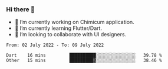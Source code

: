 ### Hi there 👋

<!--
**devcat37/devcat37** is a ✨ _special_ ✨ repository because its `README.md` (this file) appears on your GitHub profile.-->


- 🔭 I’m currently working on Chimicum application.
- 🌱 I’m currently learning Flutter/Dart.
- 👯 I’m looking to collaborate with UI designers.
<!-- - 🤔 I’m looking for help with ... -->

<!--START_SECTION:waka-->

```text
From: 02 July 2022 - To: 09 July 2022

Dart    16 mins         ██████████░░░░░░░░░░░░░░░   39.78 %
Other   15 mins         █████████▓░░░░░░░░░░░░░░░   38.46 %
```

<!--END_SECTION:waka-->
